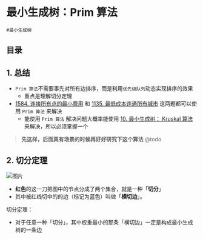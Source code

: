 
# 最小生成树：Prim 算法


`#最小生成树`


## 目录
<!-- toc -->
 ## 1. 总结 

- `Prim 算法`不需要事先对所有边排序，而是利用`优先级队列`动态实现排序的效果
	- 重点是理解切分定理
- [1584. 连接所有点的最小费用](/post/6mn9bshj2c.html) 和 [1135. 最低成本连通所有城市](/post/hswyag57vx.html) 这两题都可以使用 `Prim 算法` 来解决
	- 能使用 `Prim 算法` 解决问题大概率能使用 [10. 最小生成树： Kruskal 算法](/post/e8xepq51sd.html) 来解决，所以必须掌握一个

>  **先这样，后面真有场景的时候再好好研究下这个算法** @todo

## 2. 切分定理

![图片](https://832-1310531898.cos.ap-beijing.myqcloud.com/999.%20Obsidian@832/files/20250117-17.png)

- **红色**的这一刀把图中的节点分成了两个集合，就是一种「**切分**」
- 其中被红线切中的的边（标记为蓝色）叫做「**横切边**」。


切分定理：
- 对于任意一种「切分」，其中权重最小的那条「横切边」一定是构成最小生成树的一条边

